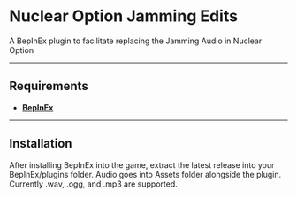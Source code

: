 # Nuclear Option Jamming Edits

A BepInEx plugin to facilitate replacing the Jamming Audio in Nuclear Option

---

## Requirements 

- **[BepInEx](https://github.com/BepInEx/BepInEx/releases)**

---

## Installation

After installing BepInEx into the game, extract the latest release into your BepInEx/plugins folder.
Audio goes into Assets folder alongside the plugin. Currently .wav, .ogg, and .mp3 are supported.



